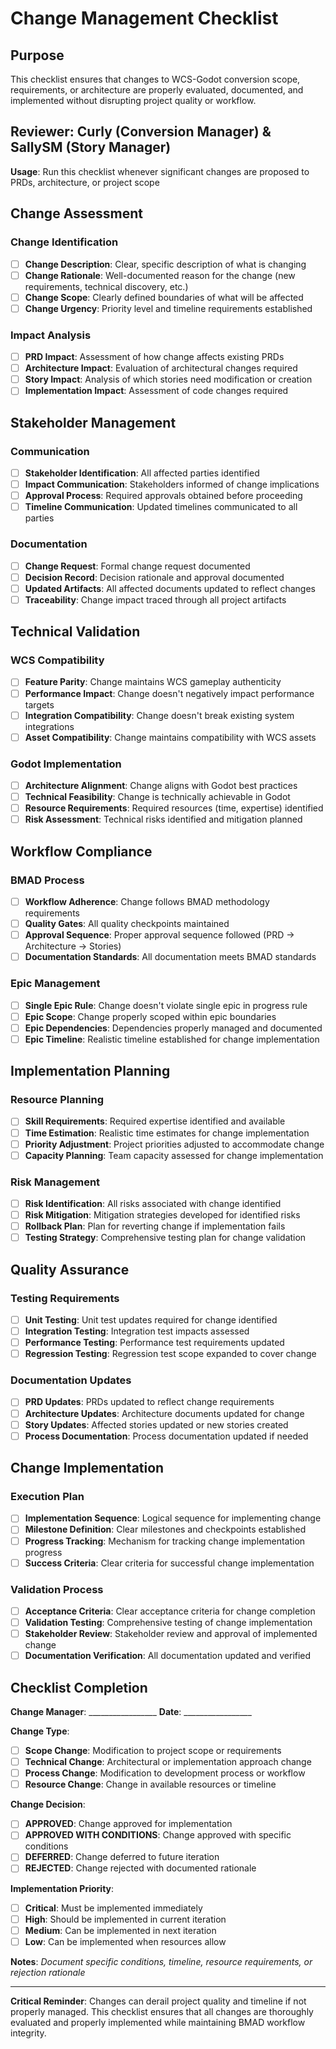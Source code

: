# Change Management Checklist

## Purpose
This checklist ensures that changes to WCS-Godot conversion scope, requirements, or architecture are properly evaluated, documented, and implemented without disrupting project quality or workflow.

## Reviewer: Curly (Conversion Manager) & SallySM (Story Manager)
**Usage**: Run this checklist whenever significant changes are proposed to PRDs, architecture, or project scope

## Change Assessment

### Change Identification
- [ ] **Change Description**: Clear, specific description of what is changing
- [ ] **Change Rationale**: Well-documented reason for the change (new requirements, technical discovery, etc.)
- [ ] **Change Scope**: Clearly defined boundaries of what will be affected
- [ ] **Change Urgency**: Priority level and timeline requirements established

### Impact Analysis
- [ ] **PRD Impact**: Assessment of how change affects existing PRDs
- [ ] **Architecture Impact**: Evaluation of architectural changes required
- [ ] **Story Impact**: Analysis of which stories need modification or creation
- [ ] **Implementation Impact**: Assessment of code changes required

## Stakeholder Management

### Communication
- [ ] **Stakeholder Identification**: All affected parties identified
- [ ] **Impact Communication**: Stakeholders informed of change implications
- [ ] **Approval Process**: Required approvals obtained before proceeding
- [ ] **Timeline Communication**: Updated timelines communicated to all parties

### Documentation
- [ ] **Change Request**: Formal change request documented
- [ ] **Decision Record**: Decision rationale and approval documented
- [ ] **Updated Artifacts**: All affected documents updated to reflect changes
- [ ] **Traceability**: Change impact traced through all project artifacts

## Technical Validation

### WCS Compatibility
- [ ] **Feature Parity**: Change maintains WCS gameplay authenticity
- [ ] **Performance Impact**: Change doesn't negatively impact performance targets
- [ ] **Integration Compatibility**: Change doesn't break existing system integrations
- [ ] **Asset Compatibility**: Change maintains compatibility with WCS assets

### Godot Implementation
- [ ] **Architecture Alignment**: Change aligns with Godot best practices
- [ ] **Technical Feasibility**: Change is technically achievable in Godot
- [ ] **Resource Requirements**: Required resources (time, expertise) identified
- [ ] **Risk Assessment**: Technical risks identified and mitigation planned

## Workflow Compliance

### BMAD Process
- [ ] **Workflow Adherence**: Change follows BMAD methodology requirements
- [ ] **Quality Gates**: All quality checkpoints maintained
- [ ] **Approval Sequence**: Proper approval sequence followed (PRD → Architecture → Stories)
- [ ] **Documentation Standards**: All documentation meets BMAD standards

### Epic Management
- [ ] **Single Epic Rule**: Change doesn't violate single epic in progress rule
- [ ] **Epic Scope**: Change properly scoped within epic boundaries
- [ ] **Epic Dependencies**: Dependencies properly managed and documented
- [ ] **Epic Timeline**: Realistic timeline established for change implementation

## Implementation Planning

### Resource Planning
- [ ] **Skill Requirements**: Required expertise identified and available
- [ ] **Time Estimation**: Realistic time estimates for change implementation
- [ ] **Priority Adjustment**: Project priorities adjusted to accommodate change
- [ ] **Capacity Planning**: Team capacity assessed for change implementation

### Risk Management
- [ ] **Risk Identification**: All risks associated with change identified
- [ ] **Risk Mitigation**: Mitigation strategies developed for identified risks
- [ ] **Rollback Plan**: Plan for reverting change if implementation fails
- [ ] **Testing Strategy**: Comprehensive testing plan for change validation

## Quality Assurance

### Testing Requirements
- [ ] **Unit Testing**: Unit test updates required for change identified
- [ ] **Integration Testing**: Integration test impacts assessed
- [ ] **Performance Testing**: Performance test requirements updated
- [ ] **Regression Testing**: Regression test scope expanded to cover change

### Documentation Updates
- [ ] **PRD Updates**: PRDs updated to reflect change requirements
- [ ] **Architecture Updates**: Architecture documents updated for change
- [ ] **Story Updates**: Affected stories updated or new stories created
- [ ] **Process Documentation**: Process documentation updated if needed

## Change Implementation

### Execution Plan
- [ ] **Implementation Sequence**: Logical sequence for implementing change
- [ ] **Milestone Definition**: Clear milestones and checkpoints established
- [ ] **Progress Tracking**: Mechanism for tracking change implementation progress
- [ ] **Success Criteria**: Clear criteria for successful change implementation

### Validation Process
- [ ] **Acceptance Criteria**: Clear acceptance criteria for change completion
- [ ] **Validation Testing**: Comprehensive testing of change implementation
- [ ] **Stakeholder Review**: Stakeholder review and approval of implemented change
- [ ] **Documentation Verification**: All documentation updated and verified

## Checklist Completion

**Change Manager**: _________________ **Date**: _________________

**Change Type**:
- [ ] **Scope Change**: Modification to project scope or requirements
- [ ] **Technical Change**: Architectural or implementation approach change
- [ ] **Process Change**: Modification to development process or workflow
- [ ] **Resource Change**: Change in available resources or timeline

**Change Decision**: 
- [ ] **APPROVED**: Change approved for implementation
- [ ] **APPROVED WITH CONDITIONS**: Change approved with specific conditions
- [ ] **DEFERRED**: Change deferred to future iteration
- [ ] **REJECTED**: Change rejected with documented rationale

**Implementation Priority**:
- [ ] **Critical**: Must be implemented immediately
- [ ] **High**: Should be implemented in current iteration
- [ ] **Medium**: Can be implemented in next iteration
- [ ] **Low**: Can be implemented when resources allow

**Notes**: 
_Document specific conditions, timeline, resource requirements, or rejection rationale_

---

**Critical Reminder**: Changes can derail project quality and timeline if not properly managed. This checklist ensures that all changes are thoroughly evaluated and properly implemented while maintaining BMAD workflow integrity.
